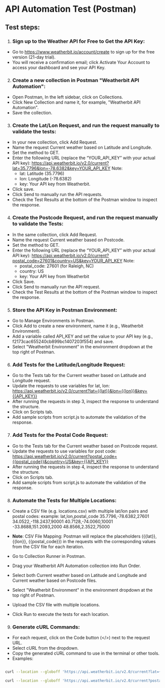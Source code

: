 # API Automation Test (Postman)

## Test steps:

1. ### Sign up to the Weather API for Free to Get the API Key:

- Go to https://www.weatherbit.io/account/create to sign up for the free version (21-day trial).
- You will receive a confirmation email; click Activate Your Account to access your dashboard and see your API Key.

2. ### Create a new collection in Postman "Weatherbit API Automation":

- Open Postman, In the left sidebar, click on Collections.
- Click New Collection and name it, for example, "Weatherbit API Automation".
- Save the collection.

3. ### Create the Lat/Lon Request, and run the request manually to validate the tests:

- In your new collection, click Add Request.
- Name the request Current weather based on Latitude and Longitude.
- Set the method to GET.
- Enter the following URL (replace the “YOUR_API_KEY” with your actual API key):
  https://api.weatherbit.io/v2.0/current?lat=35.7796&lon=-78.6382&key=YOUR_API_KEY
  Note:
  - lat: Latitude (35.7796)
  - lon: Longitude (-78.6382)
  - key: Your API key from Weatherbit.
- Click save.
- Click Send to manually run the API requests.
- Check the Test Results at the bottom of the Postman window to inspect the response.

4. ### Create the Postcode Request, and run the request manually to validate the Tests:

- In the same collection, click Add Request.
- Name the request Current weather based on Postcode.
- Set the method to GET.
- Enter the following URL (replace the “YOUR_API_KEY” with your actual API key):
  https://api.weatherbit.io/v2.0/current?postal_code=27601&country=US&key=YOUR_API_KEY
  Note:
  - postal_code: 27601 (for Raleigh, NC)
  - country: US
  - key: Your API key from Weatherbit
- Click Save.
- Click Send to manually run the API request.
- Check the Test Results at the bottom of the Postman window to inspect the response.

5. ### Store the API Key in Postman Environment:

- Go to Manage Environments in Postman.
- Click Add to create a new environment, name it (e.g., Weatherbit Environment).
- Add a variable called API_KEY and set the value to your API key (e.g., f2173cac655240cb899bc1407203f554) and save.
- Select "Weatherbit Environment" in the environment dropdown at the top right of Postman.

6. ### Add Tests for the Latitude/Longitude Request:

- Go to the Tests tab for the Current weather based on Latitude and Longitude request.
- Update the requests to use variables for lat, lon: https://api.weatherbit.io/v2.0/current?lat={{lat}}&lon={{lon}}&key={{API_KEY}}
- After running the requests in step 3, inspect the response to understand the structure.
- Click on Scripts tab.
- Add sample scripts from script.js to automate the validation of the response.

7. ### Add Tests for the Postal Code Request:

- Go to the Tests tab for the Current weather based on Postcode request.
- Update the requests to use variables for post code:
  https://api.weatherbit.io/v2.0/current?postal_code={{postal_code}}&country=US&key={{API_KEY}}
- After running the requests in step 4, inspect the response to understand the structure.
- Click on Scripts tab.
- Add sample scripts from script.js to automate the validation of the response.

8. ### Automate the Tests for Multiple Locations:

- Create a CSV file (e.g. locations.csv) with multiple lat/lon pairs and postal codes:
  example:
  lat,lon,postal_code
  35.7796,-78.6382,27601
  34.0522,-118.2437,90001
  40.7128,-74.0060,10001
  -33.8688,151.2093,2000
  48.8566,2.3522,75000

- **Note**:
  CSV File Mapping: Postman will replace the placeholders ({{lat}}, {{lon}}, {{postal_code}}) in the requests with the corresponding values from the CSV file for each iteration.

- Go to Collection Runner in Postman.
- Drag your Weatherbit API Automation collection into Run Order.
- Select both Current weather based on Latitude and Longitude and Current weather based on Postcode files.
- Select "Weatherbit Environment" in the environment dropdown at the top right of Postman.
- Upload the CSV file with multiple locations.
- Click Run to execute the tests for each location.

9. ### Generate cURL Commands:

- For each request, click on the Code button (</>) next to the request URL.
- Select cURL from the dropdown.
- Copy the generated cURL command to use in the terminal or other tools.
- Examples:

```bash

curl --location --globoff 'https://api.weatherbit.io/v2.0/current?lat={{lat}}&lon={{lon}}&key=f2173cac655240cb899bc1407203f554'
```

```bash
curl --location --globoff 'https://api.weatherbit.io/v2.0/current?postal_code={{postal_code}}&country=US&key=f2173cac655240cb899bc1407203f554'
```
